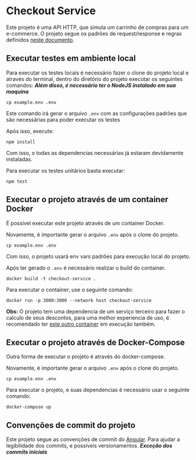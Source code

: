 # Checkout Service

Este projeto é uma API HTTP, que simula um carrinho de compras para um e-commerce.
O projeto segue os padrões de request/response e regras definidos [neste documento](https://github.com/hashlab/hiring/tree/master/challenges/pt-br/new-backend-challenge).

## Executar testes em ambiente local

Para executar os testes locais é necessário fazer o clone do projeto local e através do terminal, dentro do diretório do projeto executar os seguintes comandos:
***Além disso, é necessário ter o NodeJS instalado em sua maquina***

```SHELL
cp example.env .env
```

Este comando irá gerar o arquivo `.env` com as configurações padrões que são necessárias para poder executar os testes

Após isso, execute:

```SHELL
npm install
```

Com isso, o todas as dependencias necessárias já estaram devidamente instaladas.

Para executar os testes unitários basta executar:

```SHELL
npm test
```

## Executar o projeto através de um container Docker

É possível executar este projeto através de um container Docker.

Novamente, é importante gerar o arquivo `.env` após o clone do projeto.

```SHELL
cp example.env .env
```

Com isso, o projeto usará env vars padrões para execução local do projeto.

Após ter gerado o `.env` é necessário realizar o build do container.

```SHELL
docker build -t checkout-service .
```

Para executar o container, use o seguinte comando:

```SHELL
docker run -p 3000:3000 --network host checkout-service
```

**Obs:** O projeto tem uma dependencia de um serviço terceiro para fazer o calculo de seus descontos, para uma melhor experiencia de uso, é recomendado ter [este outro container](https://hub.docker.com/r/hashorg/hash-mock-discount-service) em execução também.

## Executar o projeto através de Docker-Compose

Outra forma de executar o projeto é através do docker-compose.

Novamente, é importante gerar o arquivo `.env` após o clone do projeto.

```SHELL
cp example.env .env
```

Para executar o projeto, e suas dependencias é necessário usar o seguinte comando:

```SHELL
docker-compose up
```


## Convenções de commit do projeto

Este projeto segue as convenções de commit do [Angular](https://hub.docker.com/r/hashorg/hash-mock-discount-service). Para ajudar a legibilidade dos commits, e possíveis versionamentos.
***Exceção dos commits iniciais***
